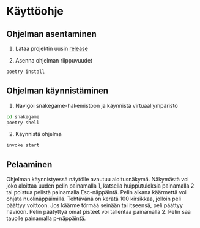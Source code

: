 # Käyttöohje

## Ohjelman asentaminen

1. Lataa projektin uusin [release](https://github.com/valttteri/ot-harjoitustyo/releases)

2. Asenna ohjelman riippuvuudet
```bash
poetry install
```

## Ohjelman käynnistäminen

1. Navigoi snakegame-hakemistoon ja käynnistä virtuaaliympäristö
```bash
cd snakegame
poetry shell
```

2. Käynnistä ohjelma
```bash
invoke start
```

## Pelaaminen

Ohjelman käynnistyessä näytölle avautuu aloitusnäkymä. Näkymästä voi joko aloittaa uuden pelin painamalla 1, katsella huipputuloksia painamalla 2 tai poistua pelistä painamalla Esc-näppäintä.
Pelin aikana käärmettä voi ohjata nuolinäppäimillä. Tehtävänä on kerätä 100 kirsikkaa, jolloin peli päättyy voittoon. Jos käärme törmää seinään tai itseensä, peli päättyy häviöön. Pelin päätyttyä
omat pisteet voi tallentaa painamalla 2. Pelin saa tauolle painamalla p-näppäintä.
